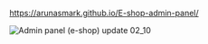 https://arunasmark.github.io/E-shop-admin-panel/

![Admin panel (e-shop) update 02_10](https://user-images.githubusercontent.com/107833251/218079394-19dcf86f-f9e9-41dc-9bc2-b1c6e31346f0.gif)
